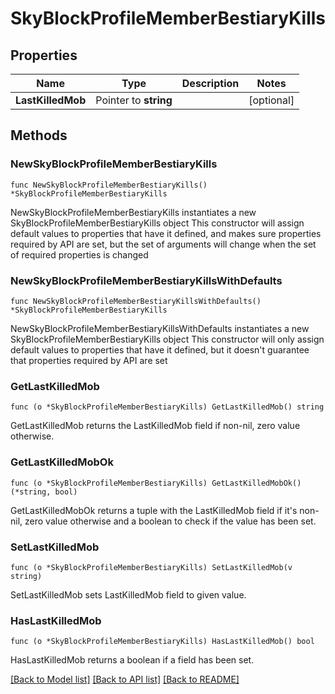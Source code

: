# SkyBlockProfileMemberBestiaryKills

## Properties

Name | Type | Description | Notes
------------ | ------------- | ------------- | -------------
**LastKilledMob** | Pointer to **string** |  | [optional] 

## Methods

### NewSkyBlockProfileMemberBestiaryKills

`func NewSkyBlockProfileMemberBestiaryKills() *SkyBlockProfileMemberBestiaryKills`

NewSkyBlockProfileMemberBestiaryKills instantiates a new SkyBlockProfileMemberBestiaryKills object
This constructor will assign default values to properties that have it defined,
and makes sure properties required by API are set, but the set of arguments
will change when the set of required properties is changed

### NewSkyBlockProfileMemberBestiaryKillsWithDefaults

`func NewSkyBlockProfileMemberBestiaryKillsWithDefaults() *SkyBlockProfileMemberBestiaryKills`

NewSkyBlockProfileMemberBestiaryKillsWithDefaults instantiates a new SkyBlockProfileMemberBestiaryKills object
This constructor will only assign default values to properties that have it defined,
but it doesn't guarantee that properties required by API are set

### GetLastKilledMob

`func (o *SkyBlockProfileMemberBestiaryKills) GetLastKilledMob() string`

GetLastKilledMob returns the LastKilledMob field if non-nil, zero value otherwise.

### GetLastKilledMobOk

`func (o *SkyBlockProfileMemberBestiaryKills) GetLastKilledMobOk() (*string, bool)`

GetLastKilledMobOk returns a tuple with the LastKilledMob field if it's non-nil, zero value otherwise
and a boolean to check if the value has been set.

### SetLastKilledMob

`func (o *SkyBlockProfileMemberBestiaryKills) SetLastKilledMob(v string)`

SetLastKilledMob sets LastKilledMob field to given value.

### HasLastKilledMob

`func (o *SkyBlockProfileMemberBestiaryKills) HasLastKilledMob() bool`

HasLastKilledMob returns a boolean if a field has been set.


[[Back to Model list]](../README.md#documentation-for-models) [[Back to API list]](../README.md#documentation-for-api-endpoints) [[Back to README]](../README.md)


